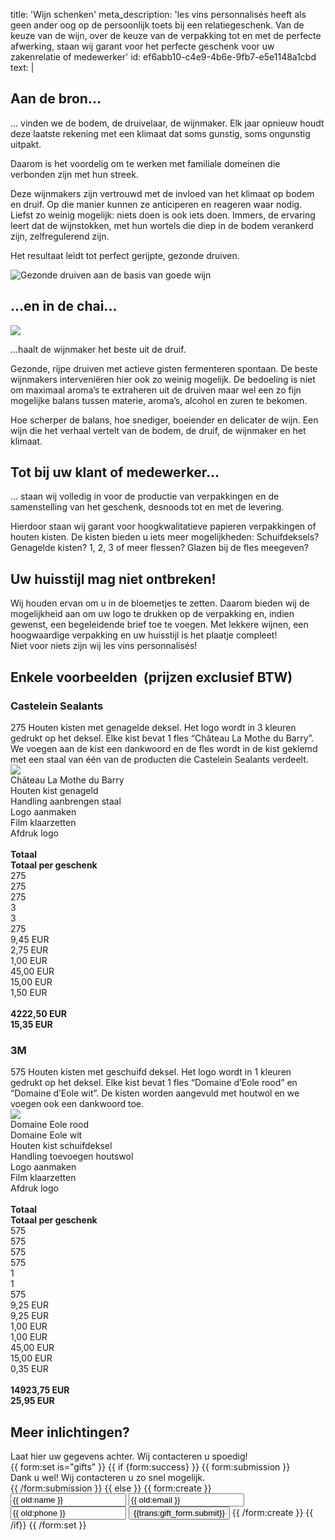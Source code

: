 title: 'Wijn schenken'
meta_description: 'les vins personnalisés heeft als geen ander oog op de persoonlijk toets bij een relatiegeschenk. Van de keuze van de wijn, over de keuze van de verpakking tot en met de perfecte afwerking, staan wij garant voor het perfecte geschenk voor uw zakenrelatie of medewerker'
id: ef6abb10-c4e9-4b6e-9fb7-e5e1148a1cbd
text: |
  <div class="h-48"></div> <h2 class="text-red-darker">Aan de bron...</h2> <div class="text-lg leading-normal mt-6"> <p>... vinden we de bodem, de druivelaar, de wijnmaker. Elk jaar opnieuw houdt deze laatste rekening met een klimaat dat soms gunstig, soms ongunstig uitpakt.</p><p> Daarom is het voordelig om te werken met familiale domeinen die verbonden zijn met hun streek.</p> <div class="flex items-start"> <div> <p>Deze wijnmakers zijn vertrouwd met de invloed van het klimaat op bodem en druif. Op die manier kunnen ze anticiperen en reageren waar nodig. Liefst zo weinig mogelijk: niets doen is ook iets doen. Immers, de ervaring leert dat de wijnstokken, met hun wortels die diep in de bodem verankerd zijn, zelfregulerend zijn.</p><p> Het resultaat leidt tot perfect gerijpte, gezonde druiven.</p> </div> <div class="relative inline float-right ml-6 hidden md:block md:-mt-4 lg:-mt-8 xl:-mt-12"> <img src="/assets/img/grape.png" alt="Gezonde druiven aan de basis van goede wijn" class="md:max-w-sm"> </div> </div> </div>
  <h2 class="text-red-darker mt-8">...en in de chai...</h2> <div class="flex items-end mt-4"> <div class="float-left -ml-8 -mb-2 hidden md:block"> <img src="/assets/img/premiere-vendange.png" class="md:max-w-xs"> </div> <div class="text-lg leading-normal"> <p>...haalt de wijnmaker het beste uit de druif.</p><p> Gezonde, rijpe druiven met actieve gisten fermenteren spontaan. De beste wijnmakers interveniëren hier ook zo weinig mogelijk. De bedoeling is niet om maximaal aroma’s te extraheren uit de druiven maar wel een zo fijn mogelijke balans tussen materie, aroma’s, alcohol en zuren te bekomen.</p><p> Hoe scherper de balans, hoe snediger, boeiender en delicater de wijn. Een wijn die het verhaal vertelt van de bodem, de druif, de wijnmaker en het klimaat.</p> </div> </div>
  <div class="text-right"> <h2 class="text-red-darker mt-8">Tot bij uw klant of medewerker...</h2> <div class="mt-4 text-lg leading-normal"> <p>… staan wij volledig in voor de productie van verpakkingen en de samenstelling van het geschenk, desnoods tot en met de levering.</p><p> Hierdoor staan wij garant voor hoogkwalitatieve papieren verpakkingen of houten kisten. De kisten bieden u iets meer mogelijkheden: Schuifdeksels? Genagelde kisten? 1, 2, 3 of meer flessen? Glazen bij de fles meegeven?</p> </div> </div>
  <h2 class="text-red-darker mt-8">Uw huisstijl mag niet ontbreken!</h2> <div class="mt-4 text-lg leading-normal"> <p>Wij houden ervan om u in de bloemetjes te zetten. Daarom bieden wij de mogelijkheid aan om uw logo te drukken op de verpakking en, indien gewenst, een begeleidende brief toe te voegen. Met lekkere wijnen, een hoogwaardige verpakking en uw huisstijl is het plaatje compleet!</br> Niet voor niets zijn wij les vins personnalisés!</p> </div>
  <h2 class="text-red-darker mt-8">Enkele voorbeelden <span class="text-xs text-black">&nbsp;(prijzen exclusief BTW)</span> </h2> <div class="flex flex-col lg:flex-row mt-4"> <div class="w-full lg:w-1/2 lg:pr-4"> <h3>Castelein Sealants</h3> 275 Houten kisten met genagelde deksel. Het logo wordt in 3 kleuren gedrukt op het deksel. Elke kist bevat 1 fles “Château La Mothe du Barry”. We voegen aan de kist een dankwoord en de fles wordt in de kist geklemd met een staal van één van de producten die Castelein Sealants verdeelt. <div class="flex items-center mt-4"> <div class="w-1/4 sm:w-1/3"> <img src="/assets/img/castelein.png" class="rounded-lg"> </div> <div class="flex flex-row flex-1 ml-4 text-sm"> <div class="w-1/2 truncate"> Château La Mothe du Barry</br> Houten kist genageld</br> Handling aanbrengen staal</br> Logo aanmaken</br> Film klaarzetten</br> Afdruk logo</br></br> <b>Totaal</b></br> <b>Totaal per geschenk</b> </div> <div class="w-1/5 text-right"> 275</br> 275</br> 275</br> 3</br> 3</br> 275 </div> <div class="flex-1 text-right"> 9,45 EUR</br> 2,75 EUR</br> 1,00 EUR</br> 45,00 EUR</br> 15,00 EUR</br> 1,50 EUR</br></br> <b>4222,50 EUR</b></br> <b>15,35 EUR</b> </div> </div> </div> </div>
  <div class="mt-8 lg:mt-0 w-full lg:w-1/2 lg:pl-4"> <h3>3M</h3> 575 Houten kisten met geschuifd deksel. Het logo wordt in 1 kleuren gedrukt op het deksel. Elke kist bevat 1 fles “Domaine d’Eole rood” en “Domaine d’Eole wit”. De kisten worden aangevuld met houtwol en we voegen ook een dankwoord toe. <div class="flex items-center mt-4"> <div class="w-1/4 sm:w-1/3"> <img src="/assets/img/3M.png" class="rounded-lg"> </div> <div class="flex flex-row flex-1 ml-4 text-sm"> <div class="w-1/2 truncate"> Domaine Eole rood</br> Domaine Eole wit</br> Houten kist schuifdeksel</br> Handling toevoegen houtswol</br> Logo aanmaken</br> Film klaarzetten</br> Afdruk logo</br></br> <b>Totaal</b></br> <b>Totaal per geschenk</b> </div> <div class="w-1/5 text-right"> 575</br> 575</br> 575</br> 575</br> 1</br> 1</br> 575 </div> <div class="flex-1 text-right"> 9,25 EUR</br> 9,25 EUR</br> 1,00 EUR</br> 1,00 EUR</br> 45,00 EUR</br> 15,00 EUR</br> 0,35 EUR</br></br> <b>14923,75 EUR</b></br> <b>25,95 EUR</b> </div> </div> </div> </div> </div>
  <h2 class="text-red-darker mt-8">Meer inlichtingen?</h2> <div class="mt-4 text-lg leading-normal"> Laat hier uw gegevens achter. Wij contacteren u spoedig! </div> <div class="mt-8 w-full md:w-2/5 mb-16"> {{ form:set is="gifts" }} {{ if {form:success} }}
  {{ form:submission }} <div class="w-full bg-green-lighter text-green-dark px-4 py-2 rounded-lg"> Dank u wel! Wij contacteren u zo snel mogelijk. </div> {{ /form:submission }}
  {{ else }}
  {{ form:create }} <input type="text" name="name" class="w-full mt-4 bg-grey-light py-2 px-4 text-black rounded-lg" value="{{ old:name }}" placeholder="{{trans:gift_form.name}}" /> <input type="text" name="email" class="w-full mt-4 bg-grey-light py-2 px-4 text-black rounded-lg" value="{{ old:email }}" placeholder="{{trans:gift_form.email}}" /> <input type="text" name="phone" class="w-full mt-4 bg-grey-light py-2 px-4 text-black rounded-lg" value="{{ old:phone }}" placeholder="{{trans:gift_form.phone}}" /> <button class="mt-4 bg-green-darker text-white uppercase py-2 px-4 float-right rounded-lg">{{trans:gift_form.submit}}</button> {{ /form:create }}
  {{ /if}} {{ /form:set }}</div><div class="h-16"></div>
  
